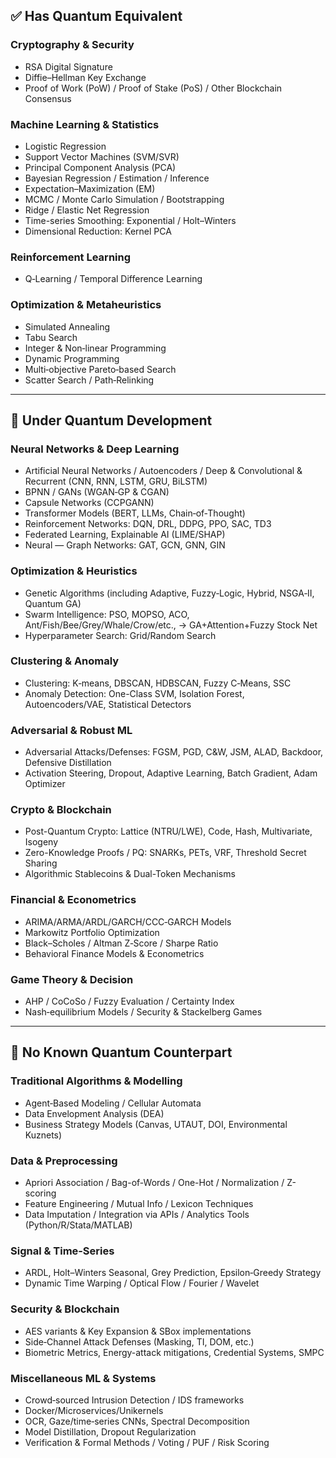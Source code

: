 ## ✅ Has Quantum Equivalent

### Cryptography & Security
- RSA Digital Signature  
- Diffie–Hellman Key Exchange  
- Proof of Work (PoW) / Proof of Stake (PoS) / Other Blockchain Consensus  

### Machine Learning & Statistics
- Logistic Regression  
- Support Vector Machines (SVM/SVR)  
- Principal Component Analysis (PCA)  
- Bayesian Regression / Estimation / Inference  
- Expectation–Maximization (EM)  
- MCMC / Monte Carlo Simulation / Bootstrapping  
- Ridge / Elastic Net Regression  
- Time-series Smoothing: Exponential / Holt–Winters  
- Dimensional Reduction: Kernel PCA  

### Reinforcement Learning
- Q‑Learning / Temporal Difference Learning  

### Optimization & Metaheuristics
- Simulated Annealing  
- Tabu Search  
- Integer & Non‑linear Programming  
- Dynamic Programming  
- Multi‑objective Pareto‑based Search  
- Scatter Search / Path‑Relinking  

---

## 🧪 Under Quantum Development

### Neural Networks & Deep Learning  
- Artificial Neural Networks / Autoencoders / Deep & Convolutional & Recurrent (CNN, RNN, LSTM, GRU, BiLSTM)  
- BPNN / GANs (WGAN‑GP & CGAN)  
- Capsule Networks (CCPGANN)  
- Transformer Models (BERT, LLMs, Chain‑of‑Thought)  
- Reinforcement Networks: DQN, DRL, DDPG, PPO, SAC, TD3  
- Federated Learning, Explainable AI (LIME/SHAP)  
- Neural — Graph Networks: GAT, GCN, GNN, GIN  

### Optimization & Heuristics  
- Genetic Algorithms (including Adaptive, Fuzzy‑Logic, Hybrid, NSGA‑II, Quantum GA)  
- Swarm Intelligence: PSO, MOPSO, ACO, Ant/Fish/Bee/Grey/Whale/Crow/etc., → GA+Attention+Fuzzy Stock Net  
- Hyperparameter Search: Grid/Random Search  

### Clustering & Anomaly  
- Clustering: K‑means, DBSCAN, HDBSCAN, Fuzzy C‑Means, SSC  
- Anomaly Detection: One-Class SVM, Isolation Forest, Autoencoders/VAE, Statistical Detectors  

### Adversarial & Robust ML  
- Adversarial Attacks/Defenses: FGSM, PGD, C&W, JSM, ALAD, Backdoor, Defensive Distillation  
- Activation Steering, Dropout, Adaptive Learning, Batch Gradient, Adam Optimizer  

### Crypto & Blockchain  
- Post-Quantum Crypto: Lattice (NTRU/LWE), Code, Hash, Multivariate, Isogeny  
- Zero-Knowledge Proofs / PQ: SNARKs, PETs, VRF, Threshold Secret Sharing  
- Algorithmic Stablecoins & Dual-Token Mechanisms  

### Financial & Econometrics  
- ARIMA/ARMA/ARDL/GARCH/CCC‑GARCH Models  
- Markowitz Portfolio Optimization  
- Black–Scholes / Altman Z‑Score / Sharpe Ratio  
- Behavioral Finance Models & Econometrics  

### Game Theory & Decision  
- AHP / CoCoSo / Fuzzy Evaluation / Certainty Index  
- Nash‑equilibrium Models / Security & Stackelberg Games  

---

## 🚫 No Known Quantum Counterpart

### Traditional Algorithms & Modelling  
- Agent‑Based Modeling / Cellular Automata  
- Data Envelopment Analysis (DEA)  
- Business Strategy Models (Canvas, UTAUT, DOI, Environmental Kuznets)  

### Data & Preprocessing  
- Apriori Association / Bag-of-Words / One-Hot / Normalization / Z-scoring  
- Feature Engineering / Mutual Info / Lexicon Techniques  
- Data Imputation / Integration via APIs / Analytics Tools (Python/R/Stata/MATLAB)  

### Signal & Time‑Series  
- ARDL, Holt–Winters Seasonal, Grey Prediction, Epsilon‑Greedy Strategy  
- Dynamic Time Warping / Optical Flow / Fourier / Wavelet  

### Security & Blockchain
- AES variants & Key Expansion & SBox implementations  
- Side‑Channel Attack Defenses (Masking, TI, DOM, etc.)  
- Biometric Metrics, Energy-attack mitigations, Credential Systems, SMPC  

### Miscellaneous ML & Systems  
- Crowd‑sourced Intrusion Detection / IDS frameworks  
- Docker/Microservices/Unikernels  
- OCR, Gaze/time‑series CNNs, Spectral Decomposition  
- Model Distillation, Dropout Regularization  
- Verification & Formal Methods / Voting / PUF / Risk Scoring  
